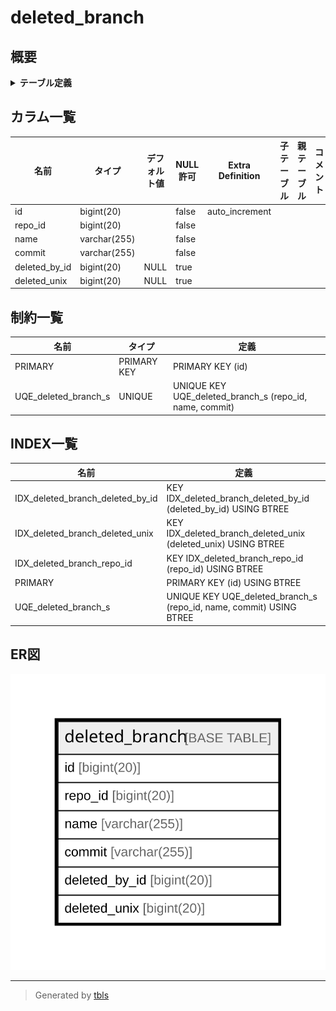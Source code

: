 # deleted_branch

## 概要

<details>
<summary><strong>テーブル定義</strong></summary>

```sql
CREATE TABLE `deleted_branch` (
  `id` bigint(20) NOT NULL AUTO_INCREMENT,
  `repo_id` bigint(20) NOT NULL,
  `name` varchar(255) NOT NULL,
  `commit` varchar(255) NOT NULL,
  `deleted_by_id` bigint(20) DEFAULT NULL,
  `deleted_unix` bigint(20) DEFAULT NULL,
  PRIMARY KEY (`id`),
  UNIQUE KEY `UQE_deleted_branch_s` (`repo_id`,`name`,`commit`),
  KEY `IDX_deleted_branch_repo_id` (`repo_id`),
  KEY `IDX_deleted_branch_deleted_by_id` (`deleted_by_id`),
  KEY `IDX_deleted_branch_deleted_unix` (`deleted_unix`)
) ENGINE=InnoDB DEFAULT CHARSET=utf8mb4 ROW_FORMAT=DYNAMIC
```

</details>

## カラム一覧

| 名前            | タイプ          | デフォルト値       | NULL許可   | Extra Definition | 子テーブル      | 親テーブル      | コメント     |
| ------------- | ------------ | ------------ | -------- | ---------------- | ---------- | ---------- | -------- |
| id            | bigint(20)   |              | false    | auto_increment   |            |            |          |
| repo_id       | bigint(20)   |              | false    |                  |            |            |          |
| name          | varchar(255) |              | false    |                  |            |            |          |
| commit        | varchar(255) |              | false    |                  |            |            |          |
| deleted_by_id | bigint(20)   | NULL         | true     |                  |            |            |          |
| deleted_unix  | bigint(20)   | NULL         | true     |                  |            |            |          |

## 制約一覧

| 名前                   | タイプ         | 定義                                                      |
| -------------------- | ----------- | ------------------------------------------------------- |
| PRIMARY              | PRIMARY KEY | PRIMARY KEY (id)                                        |
| UQE_deleted_branch_s | UNIQUE      | UNIQUE KEY UQE_deleted_branch_s (repo_id, name, commit) |

## INDEX一覧

| 名前                               | 定義                                                                  |
| -------------------------------- | ------------------------------------------------------------------- |
| IDX_deleted_branch_deleted_by_id | KEY IDX_deleted_branch_deleted_by_id (deleted_by_id) USING BTREE    |
| IDX_deleted_branch_deleted_unix  | KEY IDX_deleted_branch_deleted_unix (deleted_unix) USING BTREE      |
| IDX_deleted_branch_repo_id       | KEY IDX_deleted_branch_repo_id (repo_id) USING BTREE                |
| PRIMARY                          | PRIMARY KEY (id) USING BTREE                                        |
| UQE_deleted_branch_s             | UNIQUE KEY UQE_deleted_branch_s (repo_id, name, commit) USING BTREE |

## ER図

![er](deleted_branch.svg)

---

> Generated by [tbls](https://github.com/k1LoW/tbls)
